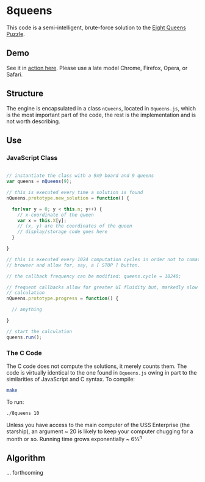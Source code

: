 # 8queens

This code is a semi-intelligent, brute-force solution to the
[Eight Queens Puzzle](http://en.wikipedia.org/wiki/Eight_queens_puzzle).

## Demo
See it in [action here](http://2deviant.github.io/8queens/).  Please use
a late model Chrome, Firefox, Opera, or Safari.

## Structure
The engine is encapsulated in a class `nQueens`, located in `8queens.js`, which
is the most important part of the code, the rest is the implementation and is
not worth describing.

## Use

### JavaScript Class

```javascript

// instantiate the class with a 9x9 board and 9 queens
var queens = nQueens(9);

// this is executed every time a solution is found
nQueens.prototype.new_solution = function() {

  for(var y = 0; y < this.n; y++) {
    // x-coordinate of the queen
    var x = this.X[y];
    // (x, y) are the coordinates of the queen
    // display/storage code goes here
  }

}

// this is executed every 1024 computation cycles in order not to comatose the
// browser and allow for, say, a [ STOP ] button.

// the callback frequency can be modified: queens.cycle = 10240;

// frequent callbacks allow for greater UI fluidity but, markedly slow down the
// calculation
nQueens.prototype.progress = function() {

  // anything

}

// start the calculation
queens.run();
```

### The C Code
The C code does not compute the solutions, it merely counts them.  The code is
virtually identical to the one found in `8queens.js` owing in part to the
similarities of JavaScript and C syntax.  To compile:
```bash
make
```
To run:
```bash
./8queens 10
```
Unless you have access to the main computer of the USS Enterprise (the starship),
an argument ~ 20 is likely to keep your computer chugging for a month or so.
Running time grows exponentially ~ 6⅔<sup>n</sup>
## Algorithm
... forthcoming
